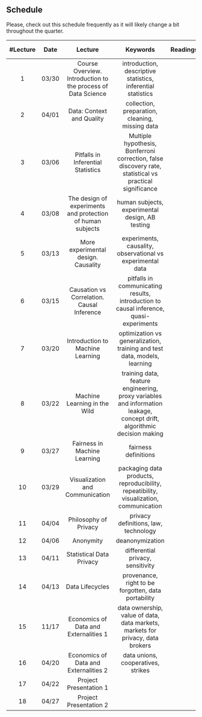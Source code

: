 ## Schedule

Please, check out this schedule frequently as it will likely change a bit throughout the quarter.


| #Lecture |  Date |  Lecture |  Keywords  |  Readings | Important Dates |
|:----:|:----:|:----:|:------:|:----:|:----:|
| 1 | 03/30 | Course Overview. Introduction to the process of Data Science |  introduction, descriptive statistics, inferential statistics |   |  |
| 2 | 04/01 | Data: Context and Quality | collection, preparation, cleaning, missing data |  | |
| 3 | 03/06 | Pitfalls in Inferential Statistics | Multiple hypothesis, Bonferroni correction, false discovery rate, statistical vs practical significance |  | |
| 4 | 03/08 | The design of experiments and protection of human subjects | human subjects, experimental design, AB testing |  | |
| 5 | 03/13 | More experimental design. Causality | experiments, causality, observational vs experimental data |  |
| 6 | 03/15 | Causation vs Correlation. Causal Inference | pitfalls in communicating results, introduction to causal inference, quasi-experiments |  | |
| 7 | 03/20 | Introduction to Machine Learning | optimization vs generalization, training and test data, models, learning | | |
| 8 | 03/22 | Machine Learning in the Wild | training data, feature engineering, proxy variables and information leakage, concept drift, algorithmic decision making | | |
| 9 | 03/27 | Fairness in Machine Learning | fairness definitions |  | |
| 10 | 03/29 | Visualization and Communication | packaging data products, reproducibility, repeatibility, visualization, communication |  | |
| 11 | 04/04 | Philosophy of Privacy | privacy definitions, law, technology  |  | |
| 12 | 04/06 | Anonymity | deanonymization |  | | 
| 13 | 04/11 | Statistical Data Privacy | differential privacy, sensitivity |  | |
| 14 | 04/13 | Data Lifecycles | provenance, right to be forgotten, data portability |  | |
| 15 | 11/17 | Economics of Data and Externalities 1 | data ownership, value of data, data markets, markets for privacy, data brokers |  | |
| 16 | 04/20 | Economics of Data and Externalities 2 | data unions, cooperatives, strikes |  | |
| 17 | 04/22 | Project Presentation 1 |  |  | | 
| 18 | 04/27 | Project Presentation 2 |  |  | |

